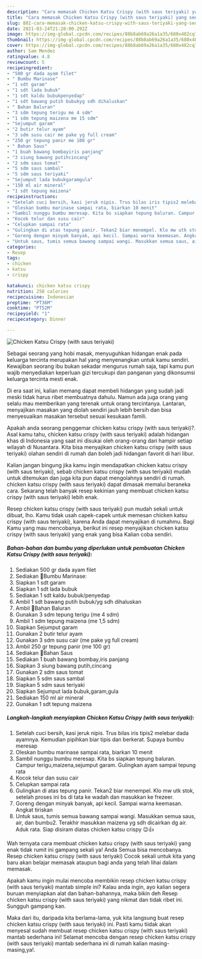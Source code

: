 ```yaml
---
description: "Cara memasak Chicken Katsu Crispy (with saus teriyaki) yang sedap dan Mudah Dibuat"
title: "Cara memasak Chicken Katsu Crispy (with saus teriyaki) yang sedap dan Mudah Dibuat"
slug: 881-cara-memasak-chicken-katsu-crispy-with-saus-teriyaki-yang-sedap-dan-mudah-dibuat
date: 2021-03-24T21:28:00.292Z
image: https://img-global.cpcdn.com/recipes/88b8ab69a26a1a35/680x482cq70/chicken-katsu-crispy-with-saus-teriyaki-foto-resep-utama.jpg
thumbnail: https://img-global.cpcdn.com/recipes/88b8ab69a26a1a35/680x482cq70/chicken-katsu-crispy-with-saus-teriyaki-foto-resep-utama.jpg
cover: https://img-global.cpcdn.com/recipes/88b8ab69a26a1a35/680x482cq70/chicken-katsu-crispy-with-saus-teriyaki-foto-resep-utama.jpg
author: Sam Mendez
ratingvalue: 4.8
reviewcount: 5
recipeingredient:
- "500 gr dada ayam filet"
- " Bumbu Marinase"
- "1 sdt garam"
- "1 sdt lada bubuk"
- "1 sdt kaldu bubukpenyedap"
- "1 sdt bawang putih bubukyg sdh dihaluskan"
- " Bahan Baluran"
- "3 sdm tepung terigu me 4 sdm"
- "1 sdm tepung maizena me 15 sdm"
- "Sejumput garam"
- "2 butir telur ayam"
- "3 sdm susu cair me pake yg full cream"
- "250 gr tepung panir me 100 gr"
- " Bahan Saus"
- "1 buah bawang bombayiris panjang"
- "3 siung bawang putihcincang"
- "2 sdm saus tomat"
- "5 sdm saus sambal"
- "5 sdm saus teriyaki"
- "Sejumput lada bubukgaramgula"
- "150 ml air mineral"
- "1 sdt tepung maizena"
recipeinstructions:
- "Setelah cuci bersih, kasi jeruk nipis. Trus bilas iris tipis2 melebar dada ayamnya. Kemudian pipihkan biar tipis dan berkerat. Supaya bumbu meresap"
- "Oleskan bumbu marinase sampai rata, biarkan 10 menit"
- "Sambil nunggu bumbu meresap. Kita bs siapkan tepung baluran. Campur terigu,maizena,sejumput garam. Gulingkan ayam sampai tepung rata"
- "Kocok telur dan susu cair"
- "Celupkan sampai rata"
- "Gulingkan di atas tepung panir. Tekan2 biar menempel. Klo mw utk stok, setelah proses ini bs di tata ke wadah dan masukkan ke frezeer."
- "Goreng dengan minyak banyak, api kecil. Sampai warna keemasan. Angkat tiriskan"
- "Untuk saus, tumis semua bawang sampai wangi. Masukkan semua saus, air, dan bumbu2. Terakhir masukkan maizena yg sdh dicairkan dg air. Aduk rata. Siap disiram diatas chicken katsu crispy 😉👍"
categories:
- Resep
tags:
- chicken
- katsu
- crispy

katakunci: chicken katsu crispy 
nutrition: 258 calories
recipecuisine: Indonesian
preptime: "PT36M"
cooktime: "PT52M"
recipeyield: "1"
recipecategory: Dinner

---
```



![Chicken Katsu Crispy (with saus teriyaki)](https://img-global.cpcdn.com/recipes/88b8ab69a26a1a35/680x482cq70/chicken-katsu-crispy-with-saus-teriyaki-foto-resep-utama.jpg)

Sebagai seorang yang hobi masak, menyuguhkan hidangan enak pada keluarga tercinta merupakan hal yang menyenangkan untuk kamu sendiri. Kewajiban seorang ibu bukan sekadar mengurus rumah saja, tapi kamu pun wajib menyediakan keperluan gizi tercukupi dan panganan yang dikonsumsi keluarga tercinta mesti enak.

Di era  saat ini, kalian memang dapat membeli hidangan yang sudah jadi meski tidak harus ribet membuatnya dahulu. Namun ada juga orang yang selalu mau memberikan yang terenak untuk orang tercintanya. Lantaran, menyajikan masakan yang diolah sendiri jauh lebih bersih dan bisa menyesuaikan masakan tersebut sesuai kesukaan famili. 



Apakah anda seorang penggemar chicken katsu crispy (with saus teriyaki)?. Asal kamu tahu, chicken katsu crispy (with saus teriyaki) adalah hidangan khas di Indonesia yang saat ini disukai oleh orang-orang dari hampir setiap wilayah di Nusantara. Kita bisa menyajikan chicken katsu crispy (with saus teriyaki) olahan sendiri di rumah dan boleh jadi hidangan favorit di hari libur.

Kalian jangan bingung jika kamu ingin mendapatkan chicken katsu crispy (with saus teriyaki), sebab chicken katsu crispy (with saus teriyaki) mudah untuk ditemukan dan juga kita pun dapat mengolahnya sendiri di rumah. chicken katsu crispy (with saus teriyaki) dapat dimasak memalui beraneka cara. Sekarang telah banyak resep kekinian yang membuat chicken katsu crispy (with saus teriyaki) lebih enak.

Resep chicken katsu crispy (with saus teriyaki) pun mudah sekali untuk dibuat, lho. Kamu tidak usah capek-capek untuk memesan chicken katsu crispy (with saus teriyaki), karena Anda dapat menyajikan di rumahmu. Bagi Kamu yang mau mencobanya, berikut ini resep menyajikan chicken katsu crispy (with saus teriyaki) yang enak yang bisa Kalian coba sendiri.

<!--inarticleads1-->

##### Bahan-bahan dan bumbu yang diperlukan untuk pembuatan Chicken Katsu Crispy (with saus teriyaki):

1. Sediakan 500 gr dada ayam filet
1. Sediakan  🍲Bumbu Marinase:
1. Siapkan 1 sdt garam
1. Siapkan 1 sdt lada bubuk
1. Sediakan 1 sdt kaldu bubuk/penyedap
1. Ambil 1 sdt bawang putih bubuk/yg sdh dihaluskan
1. Ambil  🍲Bahan Baluran
1. Gunakan 3 sdm tepung terigu (me 4 sdm)
1. Ambil 1 sdm tepung maizena (me 1,5 sdm)
1. Siapkan Sejumput garam
1. Gunakan 2 butir telur ayam
1. Gunakan 3 sdm susu cair (me pake yg full cream)
1. Ambil 250 gr tepung panir (me 100 gr)
1. Sediakan  🍲Bahan Saus
1. Sediakan 1 buah bawang bombay,iris panjang
1. Siapkan 3 siung bawang putih,cincang
1. Gunakan 2 sdm saus tomat
1. Siapkan 5 sdm saus sambal
1. Siapkan 5 sdm saus teriyaki
1. Siapkan Sejumput lada bubuk,garam,gula
1. Sediakan 150 ml air mineral
1. Gunakan 1 sdt tepung maizena




<!--inarticleads2-->

##### Langkah-langkah menyiapkan Chicken Katsu Crispy (with saus teriyaki):

1. Setelah cuci bersih, kasi jeruk nipis. Trus bilas iris tipis2 melebar dada ayamnya. Kemudian pipihkan biar tipis dan berkerat. Supaya bumbu meresap
1. Oleskan bumbu marinase sampai rata, biarkan 10 menit
1. Sambil nunggu bumbu meresap. Kita bs siapkan tepung baluran. Campur terigu,maizena,sejumput garam. Gulingkan ayam sampai tepung rata
1. Kocok telur dan susu cair
1. Celupkan sampai rata
1. Gulingkan di atas tepung panir. Tekan2 biar menempel. Klo mw utk stok, setelah proses ini bs di tata ke wadah dan masukkan ke frezeer.
1. Goreng dengan minyak banyak, api kecil. Sampai warna keemasan. Angkat tiriskan
1. Untuk saus, tumis semua bawang sampai wangi. Masukkan semua saus, air, dan bumbu2. Terakhir masukkan maizena yg sdh dicairkan dg air. Aduk rata. Siap disiram diatas chicken katsu crispy 😉👍




Wah ternyata cara membuat chicken katsu crispy (with saus teriyaki) yang enak tidak rumit ini gampang sekali ya! Anda Semua bisa mencobanya. Resep chicken katsu crispy (with saus teriyaki) Cocok sekali untuk kita yang baru akan belajar memasak ataupun bagi anda yang telah lihai dalam memasak.

Apakah kamu ingin mulai mencoba membikin resep chicken katsu crispy (with saus teriyaki) mantab simple ini? Kalau anda ingin, ayo kalian segera buruan menyiapkan alat dan bahan-bahannya, maka bikin deh Resep chicken katsu crispy (with saus teriyaki) yang nikmat dan tidak ribet ini. Sungguh gampang kan. 

Maka dari itu, daripada kita berlama-lama, yuk kita langsung buat resep chicken katsu crispy (with saus teriyaki) ini. Pasti kamu tiidak akan menyesal sudah membuat resep chicken katsu crispy (with saus teriyaki) mantab sederhana ini! Selamat mencoba dengan resep chicken katsu crispy (with saus teriyaki) mantab sederhana ini di rumah kalian masing-masing,ya!.


